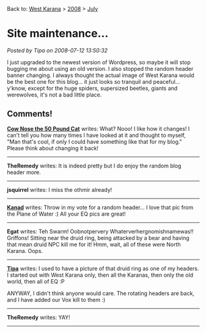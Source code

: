 Back to: [West Karana](/posts/westkarana.md) > [2008](/posts/2008/westkarana.md) > [July](./westkarana.md)
# Site maintenance...

*Posted by Tipa on 2008-07-12 13:50:32*

I just upgraded to the newest version of Wordpress, so maybe it will stop bugging me about using an old version. I also stopped the random header banner changing. I always thought the actual image of West Karana would be the best one for this blog... it just looks so tranquil and peaceful... y'know, except for the huge spiders, supersized beetles, giants and werewolves, it's not a bad little place.

## Comments!

**[Cow Nose the 50 Pound Cat](http://cownosethe50poundcat.blogspot.com)** writes: What? Nooo! I like how it changes! I can't tell you how many times I have looked at it and thought to myself, "Man that's cool, if only I could have something like that for my blog." Please think about changing it back!

---

**TheRemedy** writes: It is indeed pretty but I do enjoy the random blog header more.

---

**jsquirrel** writes: I miss the othmir already!

---

**[Kanad](http://shatteredblog.wordpress.com)** writes: Throw in my vote for a random header... I love that pic from the Plane of Water :) All your EQ pics are great!

---

**Egat** writes: Teh Swarm! Oobnotpervery Whaterverhergnomishnamewas!! Griffons! Sitting near the druid ring, being attacked by a bear and having that mean druid NPC kill me for it! Hmm, wait, all of these were North Karana. Oops.

---

**[Tipa](https://chasingdings.com)** writes: I used to have a picture of that druid ring as one of my headers. I started out with West Karana only, then all the Karanas, then only the old world, then all of EQ :P

ANYWAY, I didn't think anyone would care. The rotating headers are back, and I have added our Vox kill to them :)

---

**TheRemedy** writes: YAY!

---

